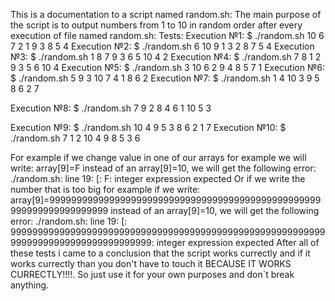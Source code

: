 This is a documentation to a script named random.sh:
The main purpose of the script is to output numbers from 1 to 10 in random order after every execution of file named random.sh:
Tests:
Execution №1:
$ ./random.sh
10
6
7
2
1
9
3
8
5
4
Execution №2:
$ ./random.sh
6
10
9
1
3
2
8
7
5
4
Execution №3:
$ ./random.sh
1
8
7
9
3
6
5
10
4
2
Execution №4:
$ ./random.sh
7
8
1
2
9
3
5
6
10
4
Execution №5:
$ ./random.sh
3
10
6
2
9
4
8
5
7
1
Execution №6:
$ ./random.sh
5
9
3
10
7
4
1
8
6
2
Execution №7:
$ ./random.sh
1
4
10
3
9
5
8
6
2
7

Execution №8:
$ ./random.sh
7
9
2
8
4
6
1
10
5
3

Execution №9:
$ ./random.sh
10
4
9
5
3
8
6
2
1
7
Execution №10:
$ ./random.sh
7
1
2
10
4
9
8
5
3
6

For example if we change value in one of our arrays for example we will write:
array[9]=F instead of an array[9]=10, we will get the following error:
./random.sh: line 19: [: F: integer expression expected
Or if we write the number that is too big for example if we write:
array[9]=99999999999999999999999999999999999999999999999999999999999999999999 instead of an array[9]=10, we will get the following error:
./random.sh: line 19: [: 999999999999999999999999999999999999999999999999999999999999999999999999999999999999: integer expression expected
After all of these tests i came to a conclusion that the script works currectly and if it works currectly than you don't have to touch it BECAUSE IT WORKS CURRECTLY!!!!. So just use it for your own purposes and don`t break anything.





